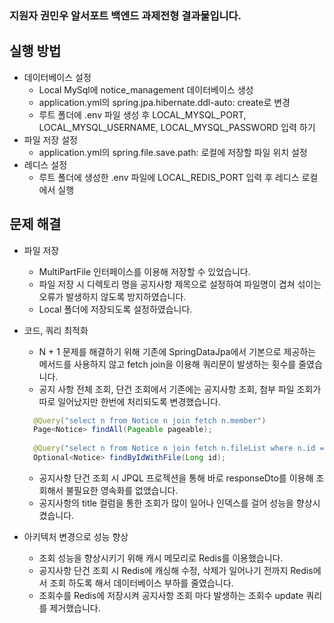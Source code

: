 ### 지원자 권민우 알서포트 백엔드 과제전형 결과물입니다.

## 실행 방법
- 데이터베이스 설정
  - Local MySql에 notice_management 데이터베이스 생성
  - application.yml의 spring.jpa.hibernate.ddl-auto: create로 변경
  - 루트 폴더에 .env 파일 생성 후 LOCAL_MYSQL_PORT, LOCAL_MYSQL_USERNAME, LOCAL_MYSQL_PASSWORD 입력 하기
- 파일 저장 설정
  - application.yml의 spring.file.save.path: 로컬에 저장할 파일 위치 설정
- 레디스 설정
  - 루트 폴더에 생성한 .env 파일에 LOCAL_REDIS_PORT 입력 후 레디스 로컬에서 실행

## 문제 해결
- 파일 저장
  - MultiPartFile 인터페이스를 이용해 저장할 수 있었습니다.
  - 파일 저장 시 디렉토리 명을 공지사항 제목으로 설정하여 파일명이 겹쳐 섞이는 오류가 발생하지 않도록 방지하였습니다.
  - Local 폴더에 저장되도록 설정하였습니다.

- 코드, 쿼리 최적화
  - N + 1 문제를 해결하기 위해 기존에 SpringDataJpa에서 기본으로 제공하는 메서드를 사용하지 않고 fetch join을 이용해 쿼리문이 발생하는 횟수를 줄였습니다.
  - 공지 사항 전체 조회, 단건 조회에서 기존에는 공지사항 조회, 첨부 파일 조회가 따로 일어났지만 한번에 처리되도록 변경했습니다.
  ```java
    @Query("select n from Notice n join fetch n.member")
    Page<Notice> findAll(Pageable pageable);
    
    @Query("select n from Notice n join fetch n.fileList where n.id = :id")
    Optional<Notice> findByIdWithFile(Long id);
  ```
  
  - 공지사항 단건 조회 시 JPQL 프로젝션을 통해 바로 responseDto를 이용해 조회해서 불필요한 영속화를 없앴습니다.
  - 공지사항의 title 컬럼을 통한 조회가 많이 일어나 인덱스를 걸어 성능을 향상시켰습니다.

- 아키텍처 변경으로 성능 향상
  - 조회 성능을 향상시키기 위해 캐시 메모리로 Redis를 이용했습니다.
  - 공지사항 단건 조회 시 Redis에 캐싱해 수정, 삭제가 일어나기 전까지 Redis에서 조회 하도록 해서 데이터베이스 부하를 줄였습니다.
  - 조회수를 Redis에 저장시켜 공지사항 조회 마다 발생하는 조회수 update 쿼리를 제거했습니다. 
